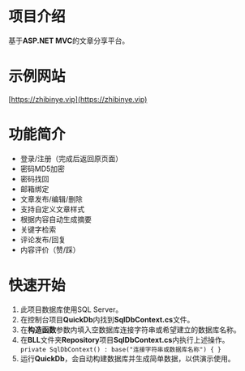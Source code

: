 # 项目介绍
基于**ASP.NET MVC**的文章分享平台。
# 示例网站
[https://zhibinye.vip](https://zhibinye.vip)
# 功能简介
- 登录/注册（完成后返回原页面）
- 密码MD5加密
- 密码找回
- 邮箱绑定
- 文章发布/编辑/删除
- 支持自定义文章样式
- 根据内容自动生成摘要
- 关键字检索
- 评论发布/回复
- 内容评价（赞/踩）
# 快速开始
1. 此项目数据库使用SQL Server。
2. 在控制台项目**QuickDb**内找到**SqlDbContext.cs**文件。
3. 在**构造函数**参数内填入空数据库连接字符串或希望建立的数据库名称。
4. 在**BLL**文件夹**Repository**项目**SqlDbContext.cs**内执行上述操作。  
`private SqlDbContext() : base("连接字符串或数据库名称") { }`
5. 运行**QuickDb**，会自动构建数据库并生成简单数据，以供演示使用。
